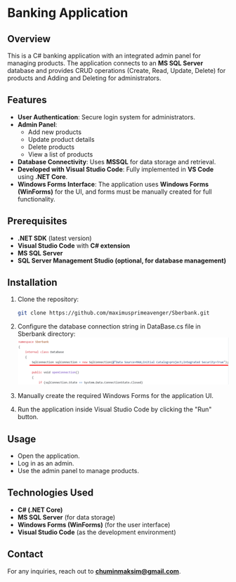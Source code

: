# Banking Application

## Overview
This is a C# banking application with an integrated admin panel for managing products. The application connects to an **MS SQL Server** database and provides CRUD operations (Create, Read, Update, Delete) for products and Adding and Deleting for administrators.

## Features
- **User Authentication**: Secure login system for administrators.
- **Admin Panel**: 
  - Add new products
  - Update product details
  - Delete products
  - View a list of products
- **Database Connectivity**: Uses **MSSQL** for data storage and retrieval.
- **Developed with Visual Studio Code**: Fully implemented in **VS Code** using **.NET Core**.
- **Windows Forms Interface**: The application uses **Windows Forms (WinForms)** for the UI, and forms must be manually created for full functionality.

## Prerequisites
- **.NET SDK** (latest version)
- **Visual Studio Code** with **C# extension**
- **MS SQL Server**
- **SQL Server Management Studio (optional, for database management)**

## Installation
1. Clone the repository:
   ```sh
   git clone https://github.com/maximusprimeavenger/Sberbank.git
   ```
2. Configure the database connection string in DataBase.cs file in Sberbank directory:
  ![Photo Database sql](Sberbank/images/Sql.png)

3. Manually create the required Windows Forms for the application UI.
4. Run the application inside Visual Studio Code by clicking the "Run" button.

## Usage
- Open the application.
- Log in as an admin.
- Use the admin panel to manage products.

## Technologies Used
- **C# (.NET Core)**
- **MS SQL Server** (for data storage)
- **Windows Forms (WinForms)** (for the user interface)
- **Visual Studio Code** (as the development environment)

## Contact
For any inquiries, reach out to **chuminmaksim@gmail.com**.


